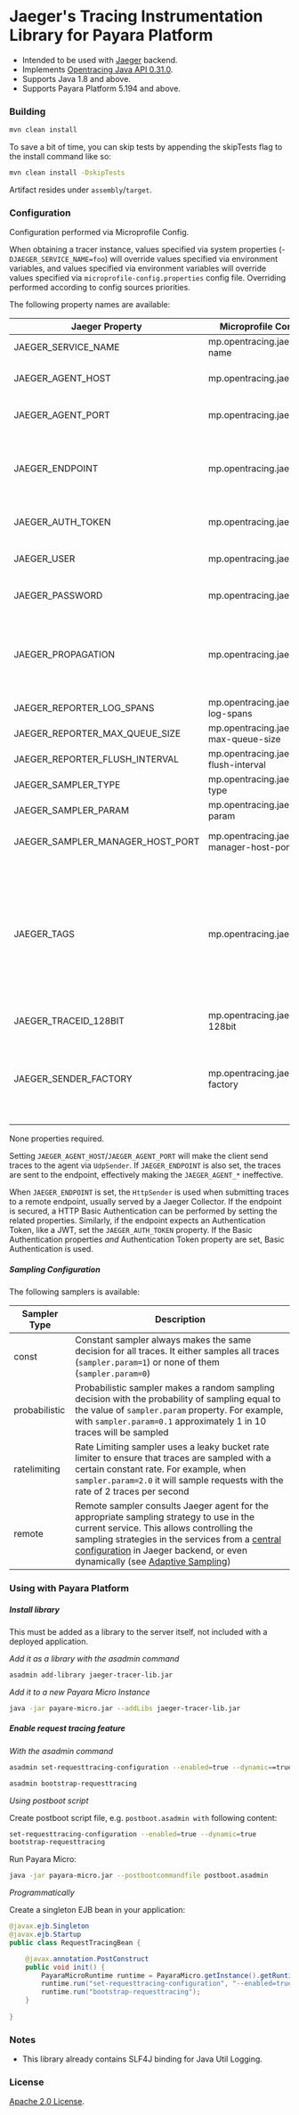# Jaeger's Tracing Instrumentation Library for Payara Platform

 * Intended to be used with [Jaeger](https://github.com/jaegertracing/jaeger) backend.
 * Implements [Opentracing Java API 0.31.0](https://github.com/opentracing/opentracing-java/tree/release-0.31.0).
 * Supports Java 1.8 and above.
 * Supports Payara Platform 5.194 and above.
 
### Building

```sh
mvn clean install
```
To save a bit of time, you can skip tests by appending the skipTests flag to the install command like so:

```sh
mvn clean install -DskipTests
```

Artifact resides under `assembly`/`target`.
   
### Configuration

Configuration performed via Microprofile Config.

When obtaining a tracer instance, values specified via system properties (-`DJAEGER_SERVICE_NAME=foo`) will
override values specified via environment variables, and values specified via environment variables will
override values specified via `microprofile-config.properties` config file. Overriding performed according to
config sources priorities.

The following property names are available:
 
Jaeger Property | Microprofile Config Property | Default Value | Description
--- | --- | --- | ---
JAEGER_SERVICE_NAME | mp.opentracing.jaeger.service-name | application name | The service name
JAEGER_AGENT_HOST | mp.opentracing.jaeger.agent-host | localhost | The hostname for communicating with agent via UDP
JAEGER_AGENT_PORT | mp.opentracing.jaeger.agent-port | 6831 | The port for communicating with agent via UDP
JAEGER_ENDPOINT | mp.opentracing.jaeger.endpoint | none | The traces endpoint, in case the client should connect directly to the Collector, like http://jaeger-collector:14268/api/traces
JAEGER_AUTH_TOKEN | mp.opentracing.jaeger.auth-token | none | Authentication Token to send as "Bearer" to the endpoint
JAEGER_USER | mp.opentracing.jaeger.user | none | Username to send as part of "Basic" authentication to the endpoint
JAEGER_PASSWORD | mp.opentracing.jaeger.password | none | Password to send as part of "Basic" authentication to the endpoint
JAEGER_PROPAGATION | mp.opentracing.jaeger.propagation | jaeger | Comma separated list of formats to use for propagation the trace context. Defaults to the standard Jaeger format. Valid values are **jaeger**, **b3** and **w3c**
JAEGER_REPORTER_LOG_SPANS | mp.opentracing.jaeger.reporter-log-spans | false | Whether the reporter should also log the spans
JAEGER_REPORTER_MAX_QUEUE_SIZE | mp.opentracing.jaeger.reporter-max-queue-size | 100 | The reporter's maximum queue size
JAEGER_REPORTER_FLUSH_INTERVAL | mp.opentracing.jaeger.reporter-flush-interval | 1000 | The reporter's flush interval (ms)
JAEGER_SAMPLER_TYPE | mp.opentracing.jaeger.sampler-type | remote | The sampler type
JAEGER_SAMPLER_PARAM | mp.opentracing.jaeger.sampler-param | none | The sampler parameter (number)
JAEGER_SAMPLER_MANAGER_HOST_PORT | mp.opentracing.jaeger.sampler-manager-host-port | localhost:5778 | The hostname and port when using the remote controlled sampler
JAEGER_TAGS | mp.opentracing.jaeger.tags | none | A comma separated list of `name = value` tracer level tags, which get added to all reported spans. The value can also refer to an environment variable using the format `${envVarName:default}`, where the `:default` is optional, and identifies a value to be used if the environment variable cannot be found
JAEGER_TRACEID_128BIT | mp.opentracing.jaeger.traceid-128bit | false | Use 128 bit Trace ID
JAEGER_SENDER_FACTORY | mp.opentracing.jaeger.sender-factory | none | When there are multiple service providers for the `SenderFactory` available, this property is used to select a `SenderFactory` by matching it with one returned by `SenderFactory.getType()`

None properties required.
 
Setting `JAEGER_AGENT_HOST`/`JAEGER_AGENT_PORT` will make the client send traces to the agent via
`UdpSender`. If `JAEGER_ENDPOINT` is also set, the traces are sent to the endpoint, effectively making
the `JAEGER_AGENT_*` ineffective.
 
When `JAEGER_ENDPOINT` is set, the `HttpSender` is used when submitting traces to a remote endpoint,
usually served by a Jaeger Collector. If the endpoint is secured, a HTTP Basic Authentication can be
performed by setting the related properties. Similarly, if the endpoint expects an Authentication Token,
like a JWT, set the `JAEGER_AUTH_TOKEN` property. If the Basic Authentication properties *and* Authentication
Token property are set, Basic Authentication is used.

##### Sampling Configuration

The following samplers is available:

Sampler Type | Description
--- | ---
const | Constant sampler always makes the same decision for all traces. It either samples all traces (`sampler.param=1`) or none of them (`sampler.param=0`)
probabilistic | Probabilistic sampler makes a random sampling decision with the probability of sampling equal to the value of `sampler.param` property. For example, with `sampler.param=0.1` approximately 1 in 10 traces will be sampled
ratelimiting | Rate Limiting sampler uses a leaky bucket rate limiter to ensure that traces are sampled with a certain constant rate. For example, when `sampler.param=2.0` it will sample requests with the rate of 2 traces per second
remote | Remote sampler consults Jaeger agent for the appropriate sampling strategy to use in the current service. This allows controlling the sampling strategies in the services from a [central configuration](https://www.jaegertracing.io/docs/1.19/sampling/#collector-sampling-configuration) in Jaeger backend, or even dynamically (see [Adaptive Sampling](https://www.jaegertracing.io/docs/1.19/sampling/#adaptive-sampler))

### Using with Payara Platform

##### Install library

This must be added as a library to the server itself, not included with a deployed application.

*Add it as a library with the asadmin command*

```sh
asadmin add-library jaeger-tracer-lib.jar
```

*Add it to a new Payara Micro Instance*

```sh
java -jar payare-micro.jar --addLibs jaeger-tracer-lib.jar
```

##### Enable request tracing feature

*With the asadmin command*

```sh
asadmin set-requesttracing-configuration --enabled=true --dynamic==true

asadmin bootstrap-requesttracing
```

*Using postboot script*

Create postboot script file, e.g. `postboot.asadmin with` following content:

```sh
set-requesttracing-configuration --enabled=true --dynamic=true
bootstrap-requesttracing
```

Run Payara Micro:

```sh
java -jar payara-micro.jar --postbootcommandfile postboot.asadmin
```

*Programmatically*

Create a singleton EJB bean in your application:

```java
@javax.ejb.Singleton
@javax.ejb.Startup
public class RequestTracingBean {

    @javax.annotation.PostConstruct
    public void init() {
        PayaraMicroRuntime runtime = PayaraMicro.getInstance().getRuntime();
        runtime.run("set-requesttracing-configuration", "--enabled=true", "--dynamic=true");
        runtime.run("bootstrap-requesttracing");
    }
    
}
```

### Notes

 * This library already contains SLF4J binding for Java Util Logging.
 
### License

[Apache 2.0 License](./LICENSE). 